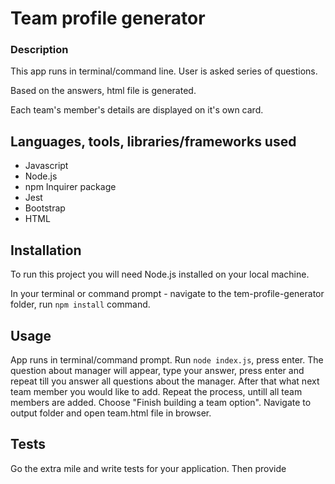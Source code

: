 # Team profile generator 

### Description

This app runs in terminal/command line. User is asked series of questions. 

Based on the answers, html file is generated. 

Each team's member's details are displayed on it's own card.





## Languages, tools, libraries/frameworks used

- Javascript
- Node.js
- npm Inquirer package
- Jest 
- Bootstrap
- HTML

## Installation

To run this project you will need Node.js installed on your local machine.

In your terminal or command prompt - navigate to the tem-profile-generator folder, run
`npm install` command.

## Usage

App runs in terminal/command prompt. Run `node index.js`, press enter. The question about manager will appear, type your answer, press enter and repeat till you answer all questions about the manager. 
After that what next team member you would like to add. Repeat the process, untill all team members are added. Choose "Finish building a team option".
Navigate to output folder and open team.html file in browser. 
## Tests

Go the extra mile and write tests for your application. Then provide